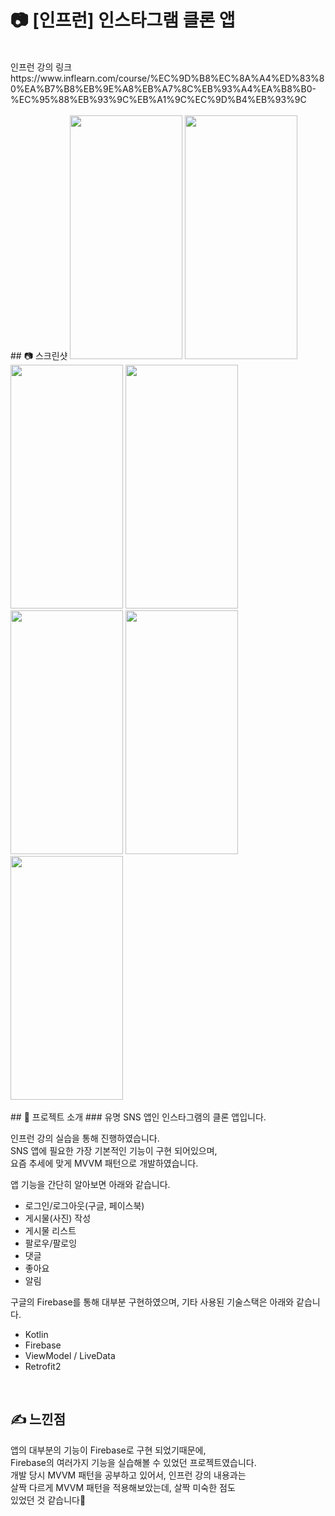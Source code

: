 # 📷 [인프런] 인스타그램 클론 앱
<br>
인프런 강의 링크
https://www.inflearn.com/course/%EC%9D%B8%EC%8A%A4%ED%83%80%EA%B7%B8%EB%9E%A8%EB%A7%8C%EB%93%A4%EA%B8%B0-%EC%95%88%EB%93%9C%EB%A1%9C%EC%9D%B4%EB%93%9C
<br>
<br>  
## 📷 스크린샷
<img src="https://user-images.githubusercontent.com/79048895/168420126-8cbe8801-1f93-4974-b1ac-818ac56ca472.jpg" width="180" height="390" /> <img src="https://user-images.githubusercontent.com/79048895/168420134-b49c2c1e-72e9-4fb5-85b2-4db858c49319.jpg" width="180" height="390" /> <img src="https://user-images.githubusercontent.com/79048895/168420150-9fa8fddd-72fc-472e-ab94-1d6514a5d05e.jpg" width="180" height="390" /> <img src="https://user-images.githubusercontent.com/79048895/168420166-f8254dde-c5d9-4623-bba5-c13e964e1195.jpg" width="180" height="390" />
<img src="https://user-images.githubusercontent.com/79048895/168420194-9a73cf37-1af0-4c08-83c1-2ad0cc1e1711.jpg" width="180" height="390" />
<img src="https://user-images.githubusercontent.com/79048895/168420203-52675028-a36a-4587-89ff-86b5002036c9.jpg" width="180" height="390" />
<img src="https://user-images.githubusercontent.com/79048895/168420223-303ac55e-df1d-4f65-ab95-17a305c1a13c.jpg" width="180" height="390" />
<br>
<br>
## 📝 프로젝트 소개
### 유명 SNS 앱인 인스타그램의 클론 앱입니다.

인프런 강의 실습을 통해 진행하였습니다.  
SNS 앱에 필요한 가장 기본적인 기능이 구현 되어있으며,  
요즘 추세에 맞게 MVVM 패턴으로 개발하였습니다.  
  
앱 기능을 간단히 알아보면 아래와 같습니다.
- 로그인/로그아웃(구글, 페이스북)
- 게시물(사진) 작성
- 게시물 리스트 
- 팔로우/팔로잉
- 댓글
- 좋아요
- 알림  
  
구글의 Firebase를 통해 대부분 구현하였으며,
기타 사용된 기술스택은 아래와 같습니다.
- Kotlin
- Firebase
- ViewModel / LiveData
- Retrofit2
<br>

## ✍ 느낀점
앱의 대부분의 기능이 Firebase로 구현 되었기때문에,  
Firebase의 여러가지 기능을 실습해볼 수 있었던 프로젝트였습니다.  
개발 당시 MVVM 패턴을 공부하고 있어서, 인프런 강의 내용과는  
살짝 다르게 MVVM 패턴을 적용해보았는데, 살짝 미숙한 점도  
있었던 것 같습니다🥲
